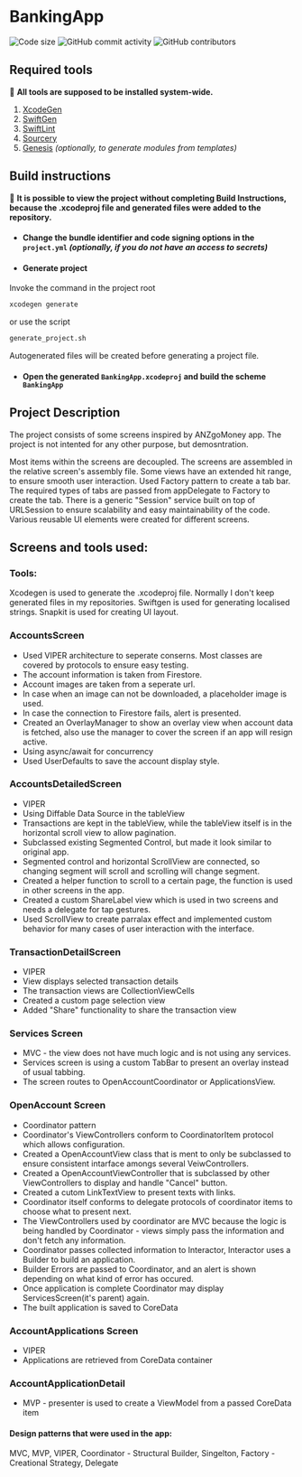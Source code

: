 BankingApp
===
![Code size](https://img.shields.io/github/languages/code-size/NikitaShvadlenko/BankingApp) ![GitHub commit activity](https://img.shields.io/github/commit-activity/m/NikitaShvadlenko/BankingApp) ![GitHub contributors](https://img.shields.io/github/contributors/NikitaShvadlenko/BankingApp)

## Required tools
:mega:
**All tools are supposed to be installed system-wide.**
1. [XcodeGen](https://github.com/yonaskolb/XcodeGen)
2. [SwiftGen](https://github.com/SwiftGen/SwiftGen)
3. [SwiftLint](https://github.com/realm/SwiftLint)
4. [Sourcery](https://github.com/krzysztofzablocki/Sourcery)
5. [Genesis](https://github.com/yonaskolb/Genesis) *(optionally, to generate modules from templates)*

## Build instructions

:mega:
**It is possible to view the project without completing Build Instructions, because the .xcodeproj file and generated files were added to the repository.**

* #### Change the bundle identifier and code signing options in the `project.yml` *(optionally, if you do not have an access to secrets)*

* #### Generate project
Invoke the command in the project root
```bash
xcodegen generate
```
or use the script
```bash
generate_project.sh
```
Autogenerated files will be created before generating a project file.

* #### Open the generated `BankingApp.xcodeproj` and build the scheme `BankingApp`

## Project Description
The project consists of some screens inspired by ANZgoMoney app.
The project is not intented for any other purpose, but demosntration.

Most items within the screens are decoupled. The screens are assembled in the relative screen's assembly file.
Some views have an extended hit range, to ensure smooth user interaction.
Used Factory pattern to create a tab bar. The required types of tabs are passed from appDelegate to Factory to create the tab. 
There is a generic "Session" service built on top of URLSession to ensure scalability and easy maintainability of the code.
Various reusable UI elements were created for different screens.

## Screens and tools used:
### Tools:
Xcodegen is used to generate the .xcodeproj file. Normally I don't keep generated files in my repositories.
Swiftgen is used for generating localised strings.
Snapkit is used for creating UI layout.

### AccountsScreen
- Used VIPER architecture to seperate conserns. Most classes are covered by protocols to ensure easy testing.
- The account information is taken from Firestore. 
- Account images are taken from a seperate url.
- In case when an image can not be downloaded, a placeholder image is used.
- In case the connection to Firestore fails, alert is presented.
- Created an OverlayManager to show an overlay view when account data is fetched, also use the manager to cover the screen if an app will resign active.
- Using async/await for concurrency
- Used UserDefaults to save the account display style.

### AccountsDetailedScreen
- VIPER
- Using Diffable Data Source in the tableView
- Transactions are kept in the tableView, while the tableView itself is in the horizontal scroll view to allow pagination.
- Subclassed existing Segmented Control, but made it look similar to original app.
- Segmented control and horizontal ScrollView are connected, so changing segment will scroll and scrolling will change segment.
- Created a helper function to scroll to a certain page, the function is used in other screens in the app.
- Created a custom ShareLabel view which is used in two screens and needs a delegate for tap gestures.
- Used ScrollView to create parralax effect and implemented custom behavior for many cases of user interaction with the interface.

### TransactionDetailScreen
- VIPER
- View displays selected transaction details
- The transaction views are CollectionViewCells
- Created a custom page selection view
- Added "Share" functionality to share the transaction view

### Services Screen
- MVC - the view does not have much logic and is not using any services.
- Services screen is using a custom TabBar to present an overlay instead of usual tabbing.
- The screen routes to OpenAccountCoordinator or ApplicationsView.

### OpenAccount Screen
- Coordinator pattern
- Coordinator's ViewControllers conform to CoordinatorItem protocol which allows configuration.
- Created a OpenAccountView class that is ment to only be subclassed to ensure consistent intarface amongs several VeiwControllers.
- Created a OpenAccountViewController that is subclassed by other ViewControllers to display and handle "Cancel" button.
- Created a cutom LinkTextView to present texts with links.
- Coordinator itself conforms to delegate protocols of coordinator items to choose what to present next.  
- The ViewControllers used by coordinator are MVC because the logic is being handled by Coordinator - views simply pass the information and don't fetch any information.
- Coordinator passes collected information to Interactor, Interactor uses a Builder to build an application.
- Builder Errors are passed to Coordinator, and an alert is shown depending on what kind of error has occured.
- Once application is complete Coordinator may display ServicesScreen(it's parent) again.
- The built application is saved to CoreData

### AccountApplications Screen
- VIPER
- Applications are retrieved from CoreData container

### AccountApplicationDetail
- MVP - presenter is used to create a ViewModel from a passed CoreData item

#### Design patterns that were used in the app:
MVC, MVP, VIPER, Coordinator - Structural
Builder, Singelton, Factory - Creational
Strategy, Delegate
